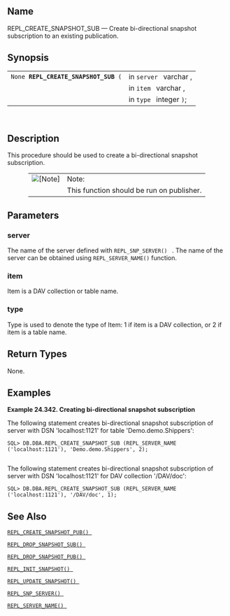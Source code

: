 <div id="fn_repl_create_snapshot_sub" class="refentry">

<div class="titlepage">

</div>

<div class="refnamediv">

## Name

REPL_CREATE_SNAPSHOT_SUB — Create bi-directional snapshot subscription
to an existing publication.

</div>

<div class="refsynopsisdiv">

## Synopsis

<div id="fsyn_repl_create_snapshot_sub" class="funcsynopsis">

|                                           |                         |
|-------------------------------------------|-------------------------|
| `None `**`REPL_CREATE_SNAPSHOT_SUB`**` (` | in `server ` varchar ,  |
|                                           | in `item ` varchar ,    |
|                                           | in `type ` integer `)`; |

<div class="funcprototype-spacer">

 

</div>

</div>

</div>

<div id="desc_repl_create_snapshot_sub" class="refsect1">

## Description

This procedure should be used to create a bi-directional snapshot
subscription.

<div class="note" style="margin-left: 0.5in; margin-right: 0.5in;">

|                              |                                           |
|:----------------------------:|:------------------------------------------|
| ![\[Note\]](images/note.png) | Note:                                     |
|                              | This function should be run on publisher. |

</div>

</div>

<div id="params_repl_create_snapshot_sub" class="refsect1">

## Parameters

<div id="id107311" class="refsect2">

### server

The name of the server defined with `REPL_SNP_SERVER() ` . The name of
the server can be obtained using `REPL_SERVER_NAME()` function.

</div>

<div id="id107316" class="refsect2">

### item

Item is a DAV collection or table name.

</div>

<div id="id107319" class="refsect2">

### type

Type is used to denote the type of Item: 1 if item is a DAV collection,
or 2 if item is a table name.

</div>

</div>

<div id="ret_repl_create_snapshot_sub" class="refsect1">

## Return Types

None.

</div>

<div id="examples_repl_create_snapshot_sub" class="refsect1">

## Examples

<div id="ex_repl_create_snapshot_sub" class="example">

**Example 24.342. Creating bi-directional snapshot subscription**

<div class="example-contents">

The following statement creates bi-directional snapshot subscription of
server with DSN 'localhost:1121' for table 'Demo.demo.Shippers':

``` screen
SQL> DB.DBA.REPL_CREATE_SNAPSHOT_SUB (REPL_SERVER_NAME ('localhost:1121'), 'Demo.demo.Shippers', 2);
      
```

The following statement creates bi-directional snapshot subscription of
server with DSN 'localhost:1121' for DAV collection '/DAV/doc':

``` screen
SQL> DB.DBA.REPL_CREATE_SNAPSHOT_SUB (REPL_SERVER_NAME ('localhost:1121'), '/DAV/doc', 1);
```

</div>

</div>

  

</div>

<div id="seealso_repl_create_snapshot_sub" class="refsect1">

## See Also

<a href="fn_repl_create_snapshot_pub.html" class="link"
title="REPL_CREATE_SNAPSHOT_PUB"><code
class="function">REPL_CREATE_SNAPSHOT_PUB() </code></a>

<a href="fn_repl_drop_snapshot_sub.html" class="link"
title="REPL_DROP_SNAPSHOT_SUB"><code
class="function">REPL_DROP_SNAPSHOT_SUB() </code></a>

<a href="fn_repl_drop_snapshot_pub.html" class="link"
title="REPL_DROP_SNAPSHOT_PUB"><code
class="function">REPL_DROP_SNAPSHOT_PUB() </code></a>

<a href="fn_repl_init_snapshot.html" class="link"
title="REPL_INIT_SNAPSHOT"><code
class="function">REPL_INIT_SNAPSHOT() </code></a>

<a href="fn_repl_update_snapshot.html" class="link"
title="REPL_UPDATE_SNAPSHOT"><code
class="function">REPL_UPDATE_SNAPSHOT() </code></a>

<a href="fn_repl_snp_server.html" class="link"
title="REPL_SNP_SERVER"><code
class="function">REPL_SNP_SERVER() </code></a>

<a href="fn_repl_server_name.html" class="link"
title="REPL_SERVER_NAME"><code
class="function">REPL_SERVER_NAME() </code></a>

</div>

</div>
